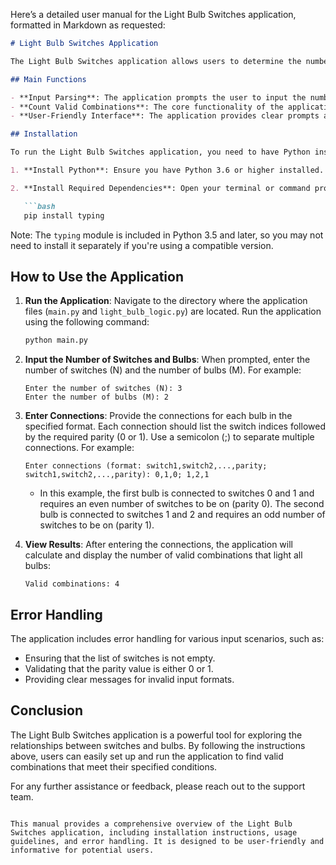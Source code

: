 Here’s a detailed user manual for the Light Bulb Switches application, formatted in Markdown as requested:

```markdown
# Light Bulb Switches Application

The Light Bulb Switches application allows users to determine the number of valid combinations of switch states that can light all connected bulbs based on specified conditions. This application is designed to help users understand the relationship between switches and bulbs through a simple interface.

## Main Functions

- **Input Parsing**: The application prompts the user to input the number of switches and bulbs, as well as the connections between them.
- **Count Valid Combinations**: The core functionality of the application calculates the number of valid combinations of switch states that light all bulbs according to their respective conditions.
- **User-Friendly Interface**: The application provides clear prompts and error messages to guide the user through the input process.

## Installation

To run the Light Bulb Switches application, you need to have Python installed on your system. Follow these steps to set up the environment:

1. **Install Python**: Ensure you have Python 3.6 or higher installed. You can download it from [python.org](https://www.python.org/downloads/).

2. **Install Required Dependencies**: Open your terminal or command prompt and run the following command to install the necessary dependencies:

   ```bash
   pip install typing
   ```

   Note: The `typing` module is included in Python 3.5 and later, so you may not need to install it separately if you're using a compatible version.

## How to Use the Application

1. **Run the Application**: Navigate to the directory where the application files (`main.py` and `light_bulb_logic.py`) are located. Run the application using the following command:

   ```bash
   python main.py
   ```

2. **Input the Number of Switches and Bulbs**: When prompted, enter the number of switches (N) and the number of bulbs (M). For example:

   ```
   Enter the number of switches (N): 3
   Enter the number of bulbs (M): 2
   ```

3. **Enter Connections**: Provide the connections for each bulb in the specified format. Each connection should list the switch indices followed by the required parity (0 or 1). Use a semicolon (;) to separate multiple connections. For example:

   ```
   Enter connections (format: switch1,switch2,...,parity; switch1,switch2,...,parity): 0,1,0; 1,2,1
   ```

   - In this example, the first bulb is connected to switches 0 and 1 and requires an even number of switches to be on (parity 0). The second bulb is connected to switches 1 and 2 and requires an odd number of switches to be on (parity 1).

4. **View Results**: After entering the connections, the application will calculate and display the number of valid combinations that light all bulbs:

   ```
   Valid combinations: 4
   ```

## Error Handling

The application includes error handling for various input scenarios, such as:

- Ensuring that the list of switches is not empty.
- Validating that the parity value is either 0 or 1.
- Providing clear messages for invalid input formats.

## Conclusion

The Light Bulb Switches application is a powerful tool for exploring the relationships between switches and bulbs. By following the instructions above, users can easily set up and run the application to find valid combinations that meet their specified conditions.

For any further assistance or feedback, please reach out to the support team.
```

This manual provides a comprehensive overview of the Light Bulb Switches application, including installation instructions, usage guidelines, and error handling. It is designed to be user-friendly and informative for potential users.